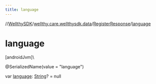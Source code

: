 ```yaml
---
title: language
---
```

//[WellthySDK](../../../index.html)/[wellthy.care.wellthysdk.data](../index.html)/[RegisterResponse](index.html)/[language](language.html)



# language



[androidJvm]\




@SerializedName(value = "language")



var [language](language.html): [String](https://kotlinlang.org/api/latest/jvm/stdlib/kotlin/-string/index.html)? = null





